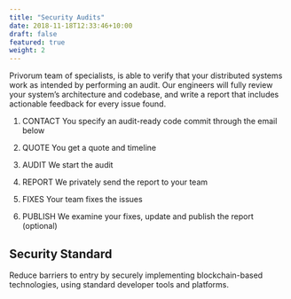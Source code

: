 ```yaml
---
title: "Security Audits"
date: 2018-11-18T12:33:46+10:00
draft: false
featured: true
weight: 2
---
```


Privorum team of specialists, is able to verify that your distributed systems work as intended by performing an audit. 
Our engineers will fully review your system’s architecture and codebase, and write a report that includes actionable feedback for every issue found.


1. CONTACT
You specify an audit-ready code commit through the email below

2. QUOTE
You get a quote and timeline

3. AUDIT
We start the audit

4. REPORT
We privately send the report to your team

5. FIXES
Your team fixes the issues

6. PUBLISH
We examine your fixes, update and publish the report (optional)

## Security Standard

Reduce barriers to entry by securely implementing blockchain-based technologies, using standard developer tools and platforms.

